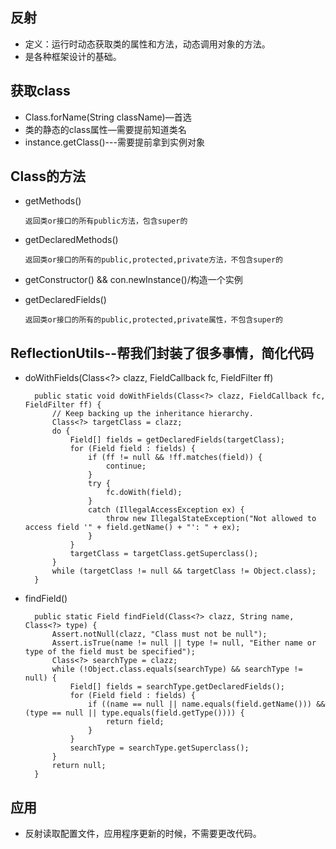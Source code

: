 ## 反射

- 定义：运行时动态获取类的属性和方法，动态调用对象的方法。
- 是各种框架设计的基础。

## 获取class

- Class.forName(String className)—首选
- 类的静态的class属性—需要提前知道类名
- instance.getClass()---需要提前拿到实例对象

## Class的方法

- getMethods()

  ```
  返回类or接口的所有public方法，包含super的
  ```

- getDeclaredMethods()

  ```
  返回类or接口的所有的public,protected,private方法，不包含super的
  ```

- getConstructor() && con.newInstance()/构造一个实例

- getDeclaredFields() 

  ```
  返回类or接口的所有的public,protected,private属性，不包含super的
  ```

## ReflectionUtils--帮我们封装了很多事情，简化代码

- doWithFields(Class<?> clazz, FieldCallback fc, FieldFilter ff)

  ```
  	public static void doWithFields(Class<?> clazz, FieldCallback fc, FieldFilter ff) {
  		// Keep backing up the inheritance hierarchy.
  		Class<?> targetClass = clazz;
  		do {
  			Field[] fields = getDeclaredFields(targetClass);
  			for (Field field : fields) {
  				if (ff != null && !ff.matches(field)) {
  					continue;
  				}
  				try {
  					fc.doWith(field);
  				}
  				catch (IllegalAccessException ex) {
  					throw new IllegalStateException("Not allowed to access field '" + field.getName() + "': " + ex);
  				}
  			}
  			targetClass = targetClass.getSuperclass();
  		}
  		while (targetClass != null && targetClass != Object.class);
  	}
  
  ```

- findField()

  ```
  	public static Field findField(Class<?> clazz, String name, Class<?> type) {
  		Assert.notNull(clazz, "Class must not be null");
  		Assert.isTrue(name != null || type != null, "Either name or type of the field must be specified");
  		Class<?> searchType = clazz;
  		while (!Object.class.equals(searchType) && searchType != null) {
  			Field[] fields = searchType.getDeclaredFields();
  			for (Field field : fields) {
  				if ((name == null || name.equals(field.getName())) && (type == null || type.equals(field.getType()))) {
  					return field;
  				}
  			}
  			searchType = searchType.getSuperclass();
  		}
  		return null;
  	}
  ```

## 应用

- 反射读取配置文件，应用程序更新的时候，不需要更改代码。